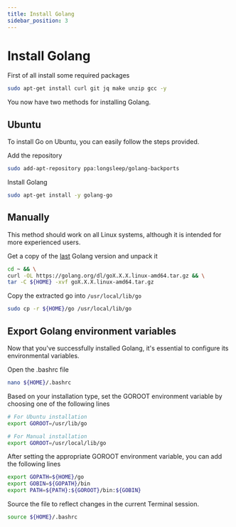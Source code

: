 ```yaml
---
title: Install Golang
sidebar_position: 3
---
```


# Install Golang

First of all install some required packages

```bash
sudo apt-get install curl git jq make unzip gcc -y
```

You now have two methods for installing Golang.

## Ubuntu

To install Go on Ubuntu, you can easily follow the steps provided.

Add the repository

```bash
sudo add-apt-repository ppa:longsleep/golang-backports
```

Install Golang

```bash
sudo apt-get install -y golang-go
```

## Manually

This method should work on all Linux systems, although it is intended for more experienced users.

Get a copy of the [last](https://go.dev/dl/) Golang version and unpack it

```bash
cd ~ && \
curl -OL https://golang.org/dl/goX.X.X.linux-amd64.tar.gz && \
tar -C ${HOME} -xvf goX.X.X.linux-amd64.tar.gz
```

Copy the extracted go into `/usr/local/lib/go`

```bash
sudo cp -r ${HOME}/go /usr/local/lib/go
```

## Export Golang environment variables

Now that you've successfully installed Golang, it's essential to configure its environmental variables.

Open the .bashrc file

```bash
nano ${HOME}/.bashrc
```

Based on your installation type, set the GOROOT environment variable by choosing one of the following lines

```bash
# For Ubuntu installation
export GOROOT=/usr/lib/go

# For Manual installation
export GOROOT=/usr/local/lib/go
```

After setting the appropriate GOROOT environment variable, you can add the following lines

```bash title="${HOME}/.bashrc"
export GOPATH=${HOME}/go
export GOBIN=${GOPATH}/bin
export PATH=${PATH}:${GOROOT}/bin:${GOBIN}
```

Source the file to reflect changes in the current Terminal session.

```bash
source ${HOME}/.bashrc
```